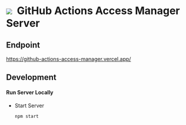 
# ![](https://img.icons8.com/cotton/64/000000/grand-master-key.png)&nbsp; GitHub Actions Access Manager Server

## Endpoint
https://github-actions-access-manager.vercel.app/

## Development
#### Run Server Locally
* Start Server
  ```shell
  npm start
  ```
